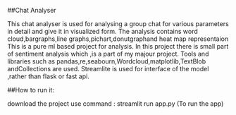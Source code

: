 ##Chat Analyser

This chat analyser is used for analysing a group chat for various parameters in detail and give it in visualized form.
The analysis contains word cloud,bargraphs,line graphs,pichart,donutgraphand heat map representaion
This is a pure ml based project for analysis.
In this project there is small part of sentiment analysis which ,is a part of my majour project.
Tools and libraries such as pandas,re,seabourn,Wordcloud,matplotlib,TextBlob andCollections are used.
Streamlite is used for interface of the model ,rather than flask or fast api.

##How to run it:

download the project 
use command : streamlit run  app.py (To run the app) 
